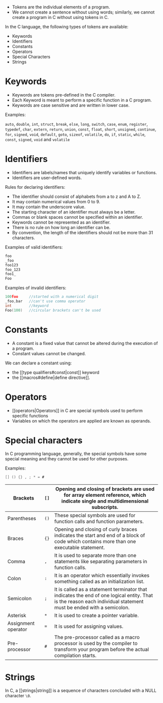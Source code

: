 - Tokens are the individual elements of a program.
- We cannot create a sentence without using words; similarly, we cannot create a program in C without using tokens in C.

In the C language, the following types of tokens are available:
- Keywords
- Identifiers
- Constants
- Operators
- Special Characters
- Strings

# Keywords

- Keywords are tokens pre-defined in the C compiler.
- Each Keyword is meant to perform a specific function in a C program.
- Keywords are case sensitive and are written in lower case.

Examples:

`auto`, `double`, `int`, `struct`, `break`, `else`, `long`, `switch`, `case`, `enum`, `register`, `typedef`, `char`, `extern`, `return`, `union`, `const`, `float`, `short`, `unsigned`, `continue`, `for`, `signed`, `void`, `default`, `goto`, `sizeof`, `volatile`, `do`, `if`, `static`, `while`, `const`, `signed`, `void` and `volatile`

# Identifiers

- Identifiers are labels/names that uniquely identify variables or functions.
- Identifiers are user-defined words.

Rules for declaring identifiers:
- The identifier should consist of alphabets from a to z and A to Z.
- It may contain numerical values from 0 to 9.
- It may contain the underscore value.
- The starting character of an identifier must always be a letter.
- Commas or blank spaces cannot be specified within an identifier.
- Keywords cannot be represented as an identifier.
- There is no rule on how long an identifier can be.
- By convention, the length of the identifiers should not be more than 31 characters.

Examples of valid identifiers:

```C
foo
_foo
foo123
foo_123
foo1_
Foo
```

Examples of invalid identifiers:

```C
100foo     //started with a numerical digit
_foo,bar   //can't use comma operator
int        //keyword
Foo(100)   //circular brackets can't be used
```

# Constants

- A constant is a fixed value that cannot be altered during the execution of a program.
- Constant values cannot be changed.

We can declare a constant using:
- the [[type qualifiers#const|const]] keyword
- the [[macros#define|define directive]].

# Operators

- [[operators|Operators]] in C are special symbols used to perform specific functions
- Variables on which the operators are applied are known as operands.

# Special characters

In C programming language, generally, the special symbols have some special meaning and they cannot be used for other purposes.

Examples:

```C
[] () {} , ; * = #
```

| Brackets            | `[]` | Opening and closing of brackets are used for array element reference, which indicate single and multidimensional subscripts.                                      |
| ------------------- | ---- | ----------------------------------------------------------------------------------------------------------------------------------------------------------------- |
| Parentheses         | `()` | These special symbols are used for function calls and function parameters.                                                                                        |
| Braces              | `{}` | Opening and closing of curly braces indicates the start and end of a block of code which contains more than one executable statement.                             |
| Comma               | `, ` | It is used to separate more than one statements like separating parameters in function calls.                                                                     |
| Colon               | `: ` | It is an operator which essentially invokes something called as an initialization list.                                                                           |
| Semicolon           | `; ` | It is called as a statement terminator that indicates the end of one logical entity. That is the reason each individual statement must be ended with a semicolon. |
| Asterisk            | `* ` | It is used to create a pointer variable.                                                                                                                          |
| Assignment operator | `= ` | It is used for assigning values.                                                                                                                                  |
| Pre-processor       | `# ` | The pre-processor called as a macro processor is used by the compiler to transform your program before the actual compilation starts.                             |

# Strings

In C, a [[strings|string]] is a sequence of characters concluded with a NULL character `\0`.